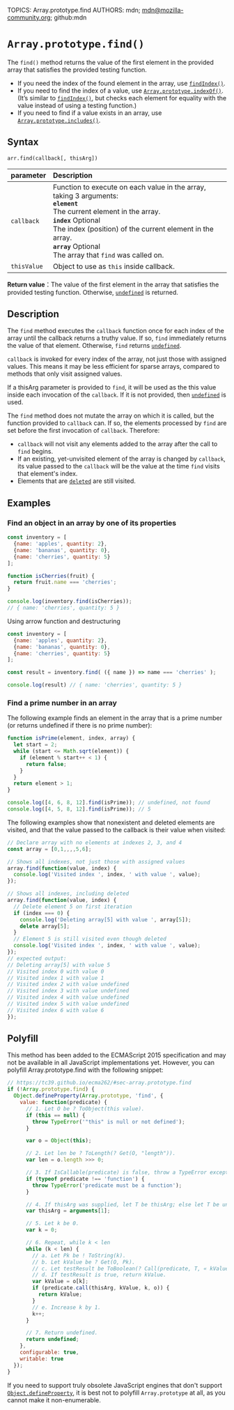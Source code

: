 TOPICS: Array.prototype.find
AUTHORS: mdn; mdn@mozilla-community.org; github:mdn

# `Array.prototype.find()`

The `find()` method returns the value of the first element in the provided array that satisfies the
provided testing function.

- If you need the index of the found element in the array, use [`findIndex()`](/en/webfrontend/findIndex).
- If you need to find the index of a value, use [`Array.prototype.indexOf()`](/en/webfrontend/Array.prototype.indexOf).
(It’s similar to [`findIndex()`](/en/webfrontend/findIndex), but checks each element for equality
with the value instead of using a testing function.)
- If you need to find if a value exists in an array, use [`Array.prototype.includes()`](/en/webfrontend/Array.prototype.includes).

## Syntax

```html
arr.find(callback[, thisArg])
```

| parameter | Description |
| :-- | :-- |
| `callback` | Function to execute on each value in the array, taking 3 arguments:<br>**`element`**<br>The current element in the array.<br>**`index`** Optional<br>The index (position) of the current element in the array.<br>**`array`** Optional<br>The array that `find` was called on.
| `thisValue` | Object to use as `this` inside callback. |

**Return value**：The value of the first element in the array that satisfies the provided testing
function. Otherwise, [`undefined`](/en/webfrontend/undefined) is returned.

## Description

The `find` method executes the `callback` function once for each index of the array until the callback
returns a truthy value. If so, `find` immediately returns the value of that element. Otherwise,
`find` returns [`undefined`](/en/webfrontend/undefined).

`callback` is invoked for every index of the array, not just those with assigned values. This means
it may be less efficient for sparse arrays, compared to methods that only visit assigned values.

If a thisArg parameter is provided to `find`, it will be used as the this value inside each
invocation of the `callback`. If it is not provided, then
[`undefined`](/en/webfrontend/undefined) is used.

The `find` method does not mutate the array on which it is called, but the function provided to
`callback` can. If so, the elements processed by `find` are set before the first invocation of
`callback`. Therefore:

- `callback` will not visit any elements added to the array after the call to `find` begins.
- If an existing, yet-unvisited element of the array is changed by `callback`, its value passed to
the `callback` will be the value at the time `find` visits that element's index.
- Elements that are [`deleted`](/en/webfrontend/deleted) are still visited.

## Examples

### Find an object in an array by one of its properties

```javascript
const inventory = [
  {name: 'apples', quantity: 2},
  {name: 'bananas', quantity: 0},
  {name: 'cherries', quantity: 5}
];

function isCherries(fruit) {
  return fruit.name === 'cherries';
}

console.log(inventory.find(isCherries));
// { name: 'cherries', quantity: 5 }
```

Using arrow function and destructuring

```javascript
const inventory = [
  {name: 'apples', quantity: 2},
  {name: 'bananas', quantity: 0},
  {name: 'cherries', quantity: 5}
];

const result = inventory.find( ({ name }) => name === 'cherries' );

console.log(result) // { name: 'cherries', quantity: 5 }
```

### Find a prime number in an array

The following example finds an element in the array that is a prime number (or returns undefined if
there is no prime number):

```javascript
function isPrime(element, index, array) {
  let start = 2;
  while (start <= Math.sqrt(element)) {
    if (element % start++ < 1) {
      return false;
    }
  }
  return element > 1;
}

console.log([4, 6, 8, 12].find(isPrime)); // undefined, not found
console.log([4, 5, 8, 12].find(isPrime)); // 5
```

The following examples show that nonexistent and deleted elements are visited, and that the value
passed to the callback is their value when visited:

```javascript
// Declare array with no elements at indexes 2, 3, and 4
const array = [0,1,,,,5,6];

// Shows all indexes, not just those with assigned values
array.find(function(value, index) {
  console.log('Visited index ', index, ' with value ', value);
});

// Shows all indexes, including deleted
array.find(function(value, index) {
  // Delete element 5 on first iteration
  if (index === 0) {
    console.log('Deleting array[5] with value ', array[5]);
    delete array[5];
  }
  // Element 5 is still visited even though deleted
  console.log('Visited index ', index, ' with value ', value);
});
// expected output:
// Deleting array[5] with value 5
// Visited index 0 with value 0
// Visited index 1 with value 1
// Visited index 2 with value undefined
// Visited index 3 with value undefined
// Visited index 4 with value undefined
// Visited index 5 with value undefined
// Visited index 6 with value 6
});
```

## Polyfill

This method has been added to the ECMAScript 2015 specification and may not be available in all
JavaScript implementations yet. However, you can polyfill Array.prototype.find with the following snippet:

```javascript
// https://tc39.github.io/ecma262/#sec-array.prototype.find
if (!Array.prototype.find) {
  Object.defineProperty(Array.prototype, 'find', {
    value: function(predicate) {
      // 1. Let O be ? ToObject(this value).
      if (this == null) {
        throw TypeError('"this" is null or not defined');
      }

      var o = Object(this);

      // 2. Let len be ? ToLength(? Get(O, "length")).
      var len = o.length >>> 0;

      // 3. If IsCallable(predicate) is false, throw a TypeError exception.
      if (typeof predicate !== 'function') {
        throw TypeError('predicate must be a function');
      }

      // 4. If thisArg was supplied, let T be thisArg; else let T be undefined.
      var thisArg = arguments[1];

      // 5. Let k be 0.
      var k = 0;

      // 6. Repeat, while k < len
      while (k < len) {
        // a. Let Pk be ! ToString(k).
        // b. Let kValue be ? Get(O, Pk).
        // c. Let testResult be ToBoolean(? Call(predicate, T, « kValue, k, O »)).
        // d. If testResult is true, return kValue.
        var kValue = o[k];
        if (predicate.call(thisArg, kValue, k, o)) {
          return kValue;
        }
        // e. Increase k by 1.
        k++;
      }

      // 7. Return undefined.
      return undefined;
    },
    configurable: true,
    writable: true
  });
}
```

If you need to support truly obsolete JavaScript engines that don't support [`Object.defineProperty`](/en/webfrontend/Object.defineProperty),
it is best not to polyfill `Array.prototype` at all, as you cannot make it non-enumerable.
